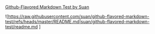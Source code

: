 [Github-Flavored Markdown Test by Suan](https://github.com/suan/github-flavored-markdown-test)

![https://raw.githubusercontent.com/suan/github-flavored-markdown-test/refs/heads/master/README.md|suan/github-flavored-markdown-test/readme.md ]
